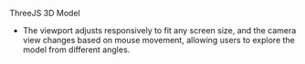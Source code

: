 ThreeJS 3D Model

- The viewport adjusts responsively to fit any screen size, and the camera view changes based on mouse movement, allowing users to explore the model from different angles.
